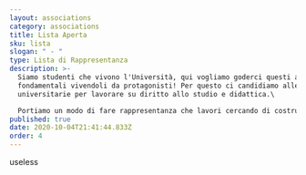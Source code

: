 ```yaml
---
layout: associations
category: associations
title: Lista Aperta
sku: lista
slogan: " - "
type: Lista di Rappresentanza
description: >-
  Siamo studenti che vivono l'Università, qui vogliamo goderci questi anni
  fondamentali vivendoli da protagonisti! Per questo ci candidiamo alle elezioni
  universitarie per lavorare su diritto allo studio e didattica.\

  Portiamo un modo di fare rappresentanza che lavori cercando di costruire qualcosa di positivo in dialogo con le altre liste e con l’Istituzione: per noi il punto di vista dell’altro è un arricchimento, va compreso prima che criticato.
published: true
date: 2020-10-04T21:41:44.833Z
order: 4
---
```

useless
